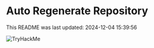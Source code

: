 # Auto Regenerate Repository

This README was last updated: 2024-12-04 15:39:56

 ![TryHackMe](https://tryhackme.com/badge/533634)